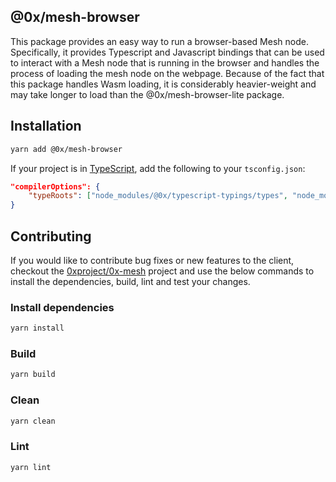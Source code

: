 ## @0x/mesh-browser

This package provides an easy way to run a browser-based Mesh node. Specifically, it
provides Typescript and Javascript bindings that can be used to interact with a Mesh
node that is running in the browser and handles the process of loading the mesh node
on the webpage. Because of the fact that this package handles Wasm loading, it is
considerably heavier-weight and may take longer to load than the @0x/mesh-browser-lite
package.

## Installation

```bash
yarn add @0x/mesh-browser
```

If your project is in [TypeScript](https://www.typescriptlang.org/), add the following to your `tsconfig.json`:

```json
"compilerOptions": {
    "typeRoots": ["node_modules/@0x/typescript-typings/types", "node_modules/@types"],
}
```

## Contributing

If you would like to contribute bug fixes or new features to the client, checkout the [0xproject/0x-mesh](https://github.com/0xProject/0x-mesh) project and use the below commands to install the dependencies, build, lint and test your changes.

### Install dependencies

```bash
yarn install
```

### Build

```bash
yarn build
```

### Clean

```bash
yarn clean
```

### Lint

```bash
yarn lint
```
